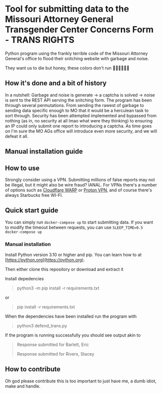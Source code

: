 # Tool for submitting data to the Missouri Attorney General Transgender Center Concerns Form - TRANS RIGHTS

Python program using the frankly terrible code of the Missouri Attorney General's office to flood their snitching
website with garbage and noise.

They want us to die but honey, these colors don't run 🏳️‍⚧️🏳️‍⚧️🏳️‍⚧️

## How it's done and a bit of history

In a nutshell: Garbage and noise is generate -> a captcha is solved -> noise is sent to the REST API serving the snitching form.
The program has been through several permutations. From sending the rawest of garbage to sending data specific enough to
MO that it would be a herculean task to sort through.
Security has been attempted implemented and bypassed from nothing (as in, no security at all lmao what were they thinking)
to ensuring an IP could only submit one report to introducing a captcha.
As time goes on I'm sure the MO AGs office will introduce even more security, and we will defeat it all.

## Manual installation guide

## How to use

Strongly consider using a VPN. Submitting millions of false reports may not be illegal, but it might also be wire fraud?
IANAL. For VPNs there's a number of options such as [Cloudflare WARP](https://1.1.1.1) or [Proton VPN](https://protonvpn.com),
and of course there's always Starbucks free WI-FI.

## Quick start guide

You can simply run `docker-compose up` to start submitting data.
If you want to modify the timeout between requests, you can use `SLEEP_TIME=0.5 docker-compose up`

### Manual installation

Install Python version 3.10 or higher and pip. You can learn how to at [https://python.org](https://python.org).

Then either clone this repository or download and extract it

Install depedencies
> python3 -m pip install -r requirements.txt

or

> pip install -r requirements.txt

When the dependencies have been installed run the program with

> python3 defend_trans.py

If the program is running successfully you should see output akin to

> Response submitted for Barlett, Eric
>
> Response submitted for Rivers, Stacey

## How to contribute

Oh god please contribute this is too important to just have me, a dumb idiot, make and handle.
